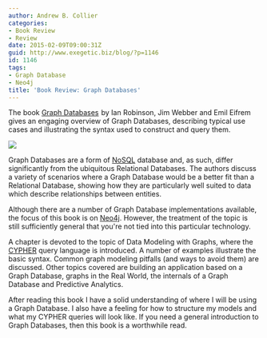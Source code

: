 ```yaml
---
author: Andrew B. Collier
categories:
- Book Review
- Review
date: 2015-02-09T09:00:31Z
guid: http://www.exegetic.biz/blog/?p=1146
id: 1146
tags:
- Graph Database
- Neo4j
title: 'Book Review: Graph Databases'
---
```


The book [Graph Databases](http://www.amazon.com/gp/product/1449356265/ref=as_li_tl?ie=UTF8&camp=1789&creative=9325&creativeASIN=1449356265&linkCode=as2&tag=exegetanalyt-20&linkId=WNKLQVLL5LJOJF3K) <img src="http://ir-na.amazon-adsystem.com/e/ir?t=exegetanalyt-20&#038;l=as2&#038;o=1&#038;a=1449356265" width="1" height="1" border="0" alt="" style="border:none !important; margin:0px !important;" />by Ian Robinson, Jim Webber and Emil Eifrem gives an engaging overview of Graph Databases, describing typical use cases and illustrating the syntax used to construct and query them.

<img src="/img/2015/02/graph-databases-cover.jpg" >

Graph Databases are a form of [NoSQL](http://en.wikipedia.org/wiki/NoSQL) database and, as such, differ significantly from the ubiquitous Relational Databases. The authors discuss a variety of scenarios where a Graph Database would be a better fit than a Relational Database, showing how they are particularly well suited to data which describe relationships between entities.

Although there are a number of Graph Database implementations available, the focus of this book is on [Neo4j](http://neo4j.com/). However, the treatment of the topic is still sufficiently general that you're not tied into this particular technology.

A chapter is devoted to the topic of Data Modeling with Graphs, where the [CYPHER](http://en.wikipedia.org/wiki/Cypher_Query_Language) query language is introduced. A number of examples illustrate the basic syntax. Common graph modeling pitfalls (and ways to avoid them) are discussed. Other topics covered are building an application based on a Graph Database, graphs in the Real World, the internals of a Graph Database and Predictive Analytics.

After reading this book I have a solid understanding of where I will be using a Graph Database. I also have a feeling for how to structure my models and what my CYPHER queries will look like. If you need a general introduction to Graph Databases, then this book is a worthwhile read.
